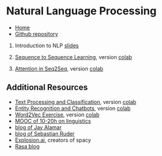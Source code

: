 # Natural Language Processing

* [Home](https://supaerodatascience.github.io/deep-learning/)
* [Github repository](https://github.com/SupaeroDataScience/deep-learning/)

1. Introduction to NLP [slides](https://github.com/SupaeroDataScience/deep-learning/raw/main/NLP/support/NLP.pdf)

2. [Sequence to Sequence Learning](https://github.com/SupaeroDataScience/deep-learning/blob/main/NLP/Sequence_to_Sequence_Learning_with_Neural_Networks.ipynb), version [colab](https://colab.research.google.com/github/SupaeroDataScience/deep-learning/blob/main/NLP/Sequence_to_Sequence_Learning_with_Neural_Networks.ipynb)

3. [Attention in Seq2Seq](https://github.com/SupaeroDataScience/deep-learning/blob/main/NLP/Neural_Machine_Translation_by_Jointly_Learning_to_Align_and_Translate.ipynb), version [colab](https://colab.research.google.com/github/SupaeroDataScience/deep-learning/blob/main/NLP/Neural_Machine_Translation_by_Jointly_Learning_to_Align_and_Translate.ipynb)

## Additional Resources

- [Text Processing and Classification](https://github.com/SupaeroDataScience/deep-learning/blob/main/NLP/Text%20processing%20and%20Classification.ipynb), version [colab](https://colab.research.google.com/github/SupaeroDataScience/deep-learning/blob/main/NLP/Text%20processing%20and%20Classification.ipynb)
- [Entity Recognition and Chatbots](https://github.com/SupaeroDataScience/deep-learning/blob/main/NLP/Entity%20Recognition%20and%20Chatbots.ipynb), version [colab](https://colab.research.google.com/github/SupaeroDataScience/deep-learning/blob/main/NLP/Entity%20Recognition%20and%20Chatbots.ipynb)
- [Word2Vec Exercise](https://github.com/SupaeroDataScience/deep-learning/blob/main/NLP/Activity_Word2Vec.ipynb), version [colab](https://colab.research.google.com/github/SupaeroDataScience/deep-learning/blob/main/NLP/Activity_Word2Vec.ipynb)
- [MOOC of 10-20h on linguistics](https://www.coursera.org/learn/human-language)
- [blog of Jay Alamar](http://jalammar.github.io/)
- [blog of Sebastian Ruder](https://ruder.io/)
- [Explosion.ai](https://explosion.ai/blog), creators of spacy
- [Rasa blog](https://blog.rasa.com/)
